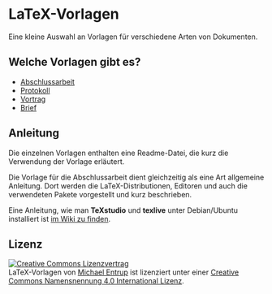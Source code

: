 # LaTeX-Vorlagen
Eine kleine Auswahl an Vorlagen für verschiedene Arten von Dokumenten.

## Welche Vorlagen gibt es?

* [Abschlussarbeit][Abschluss]
* [Protokoll]
* [Vortrag]
* [Brief]

## Anleitung

Die einzelnen Vorlagen enthalten eine Readme-Datei, die kurz die Verwendung der Vorlage erläutert.

Die Vorlage für die Abschlussarbeit dient gleichzeitig als eine Art allgemeine Anleitung. Dort werden die LaTeX-Distributionen, Editoren und auch die verwendeten Pakete vorgestellt und kurz beschrieben.

Eine Anleitung, wie man **TeXstudio** und **texlive** unter Debian/Ubuntu installiert ist [im Wiki zu finden][TeXstudio-Anleitung].

## Lizenz
<a rel="license" href="http://creativecommons.org/licenses/by/4.0/"><img alt="Creative Commons Lizenzvertrag" style="border-width:0" src="https://i.creativecommons.org/l/by/4.0/88x31.png" /></a><br /><span xmlns:dct="http://purl.org/dc/terms/" property="dct:title">LaTeX-Vorlagen</span> von <a xmlns:cc="http://creativecommons.org/ns#" href="https://github.com/m-entrup/LaTeX-Vorlagen" property="cc:attributionName" rel="cc:attributionURL">Michael Entrup</a> ist lizenziert unter einer <a rel="license" href="http://creativecommons.org/licenses/by/4.0/">Creative Commons Namensnennung 4.0 International Lizenz</a>.

[Abschluss]: https://github.com/m-entrup/LaTeX-Vorlagen/tree/master/Abschlussarbeit
[Protokoll]: https://github.com/m-entrup/LaTeX-Vorlagen/tree/master/Protokoll
[Vortrag]: https://github.com/m-entrup/LaTeX-Vorlagen/tree/master/Vortrag
[Brief]: https://github.com/m-entrup/LaTeX-Vorlagen/tree/master/Brief
[TeXstudio-Anleitung]: https://github.com/m-entrup/LaTeX-Vorlagen/wiki/TeXstudio-einrichten
